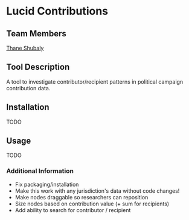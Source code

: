 # Lucid Contributions

## Team Members
[Thane Shubaly](https://github.com/shubaly)

## Tool Description
A tool to investigate contributor/recipient patterns in political campaign contribution data.

## Installation
TODO

## Usage
TODO

### Additional Information
- Fix packaging/installation
- Make this work with any jurisdiction's data without code changes!
- Make nodes draggable so researchers can reposition
- Size nodes based on contribution value (+ sum for recipients)
- Add ability to search for contributor / recipient 